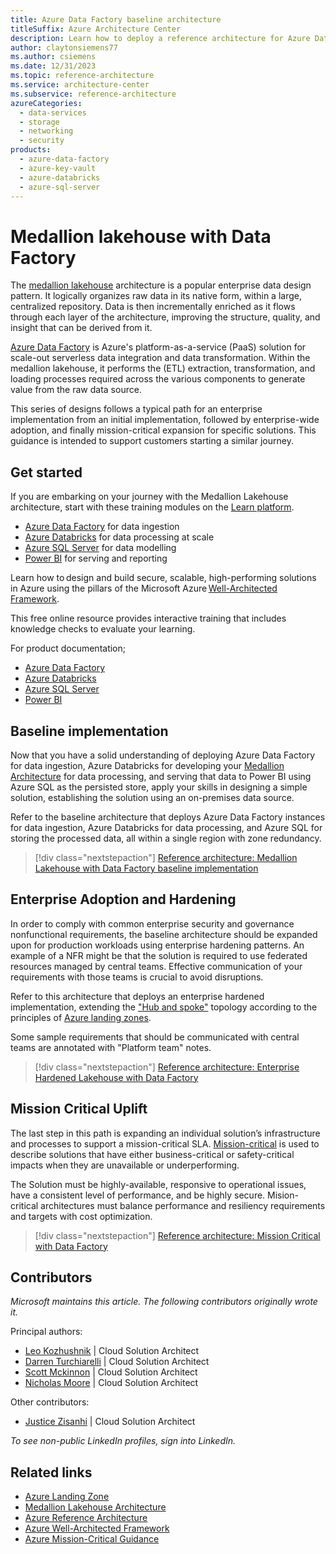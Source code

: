 ```yaml
---
title: Azure Data Factory baseline architecture
titleSuffix: Azure Architecture Center
description: Learn how to deploy a reference architecture for Azure Data Factory on Azure landing zones.
author: claytonsiemens77
ms.author: csiemens
ms.date: 12/31/2023
ms.topic: reference-architecture
ms.service: architecture-center
ms.subservice: reference-architecture
azureCategories:
  - data-services
  - storage
  - networking
  - security
products:
  - azure-data-factory
  - azure-key-vault
  - azure-databricks
  - azure-sql-server
---
```


# Medallion lakehouse with Data Factory

The [medallion lakehouse](/azure/databricks/lakehouse/medallion) architecture is a popular enterprise data design pattern. It logically organizes raw data in its native form, within a large, centralized repository. Data is then incrementally enriched as it flows through each layer of the architecture, improving the structure, quality, and insight that can be derived from it. 

[Azure Data Factory](/azure/data-factory) is Azure's platform-as-a-service (PaaS) solution for scale-out serverless data integration and data transformation. Within the medallion lakehouse, it performs the (ETL) extraction, transformation, and loading processes required across the various components to generate value from the raw data source.  

This series of designs follows a typical path for an enterprise implementation from an initial implementation, followed by enterprise-wide adoption, and finally mission-critical expansion for specific solutions. This guidance is intended to support customers starting a similar journey. 

## Get started

If you are embarking on your journey with the Medallion Lakehouse architecture, start with these training modules on the [Learn platform](https://learn.microsoft.com). 

- [Azure Data Factory](https://learn.microsoft.com/training/paths/data-integration-scale-azure-data-factory) for data ingestion 
- [Azure Databricks](https://learn.microsoft.com/training/paths/data-engineer-azure-databricks) for data processing at scale 
- [Azure SQL Server](https://learn.microsoft.com/training/paths/azure-sql-fundamentals) for data modelling  
- [Power BI](https://learn.microsoft.com/credentials/certifications/power-bi-data-analyst-associate) for serving and reporting 

Learn how to design and build secure, scalable, high-performing solutions in Azure using the pillars of the Microsoft Azure [Well-Architected Framework](https://learn.microsoft.com/training/paths/azure-well-architected-framework).  

This free online resource provides interactive training that includes knowledge checks to evaluate your learning. 

For product documentation; 

- [Azure Data Factory](/azure/data-factory/) 
- [Azure Databricks](/azure/databricks/) 
- [Azure SQL Server](/azure/azure-sql/) 
- [Power BI](https://learn.microsoft.com/power-bi/)

## Baseline implementation

Now that you have a solid understanding of deploying Azure Data Factory for data ingestion, Azure Databricks for developing your [Medallion Architecture](/azure/databricks/lakehouse/medallion) for data processing, and serving that data to Power BI using Azure SQL as the persisted store, apply your skills in designing a simple solution, establishing the solution using an on-premises data source.  

Refer to the baseline architecture that deploys Azure Data Factory instances for data ingestion, Azure Databricks for data processing, and Azure SQL for storing the processed data, all within a single region with zone redundancy.  

> [!div class="nextstepaction"] 
> [Reference architecture: Medallion Lakehouse with Data Factory baseline implementation](./azure-data-factory-on-azure-landing-zones-baseline.yml)

## Enterprise Adoption and Hardening 

In order to comply with common enterprise security and governance nonfunctional requirements, the baseline architecture should be expanded upon for production workloads using enterprise hardening patterns. An example of a NFR might be that the solution is required to use federated resources managed by central teams. Effective communication of your requirements with those teams is crucial to avoid disruptions. 

Refer to this architecture that deploys an enterprise hardened implementation, extending the ["Hub and spoke"](/azure/architecture/networking/architecture/hub-spoke-vwan-architecture) topology according to the principles of [Azure landing zones](/azure/cloud-adoption-framework/ready/landing-zone/).  

Some sample requirements that should be communicated with central teams are annotated with "Platform team" notes. 

> [!div class="nextstepaction"] 
> [Reference architecture: Enterprise Hardened Lakehouse with Data Factory](./azure-data-factory-on-azure-landing-zones-enterprise-hardening.yml)


## Mission Critical Uplift

The last step in this path is expanding an individual solution’s infrastructure and processes to support a mission-critical SLA. [Mission-critical](/azure/well-architected/mission-critical/mission-critical-overview) is used to describe solutions that have either business-critical or safety-critical impacts when they are unavailable or underperforming.  

The Solution must be highly-available, responsive to operational issues, have a consistent level of performance, and be highly secure. Mision-critical architectures must balance performance and resiliency requirements and targets with cost optimization.  

> [!div class="nextstepaction"] 
> [Reference architecture: Mission Critical with Data Factory](./azure-data-factory-on-azure-landing-zones-mission-critical.yml)

## Contributors
*Microsoft maintains this article. The following contributors originally wrote it.*

Principal authors:

- [Leo Kozhushnik](https://www.linkedin.com/in/leo-kozhushnik-ab16707/) | Cloud Solution Architect
- [Darren Turchiarelli](https://www.linkedin.com/in/darren-turchiarelli/) | Cloud Solution Architect
- [Scott Mckinnon](https://www.linkedin.com/in/scott-mckinnon-96756a83) | Cloud Solution Architect
- [Nicholas Moore](https://www.linkedin.com/in/nicholas-moore/) | Cloud Solution Architect

Other contributors:

- [Justice Zisanhi](https://www.linkedin.com/in/justice-zisanhi/) | Cloud Solution Architect

  
*To see non-public LinkedIn profiles, sign into LinkedIn.*


## Related links

- [Azure Landing Zone](/azure/cloud-adoption-framework/ready/landing-zone/) 
- [Medallion Lakehouse Architecture](/azure/databricks/lakehouse/medallion) 
- [Azure Reference Architecture](/azure/architecture/solution-ideas/articles/azure-databricks-modern-analytics-architecture)
- [Azure Well-Architected Framework](/azure/well-architected/) 
- [Azure Mission-Critical Guidance](/azure/well-architected/mission-critical/mission-critical-overview) 
